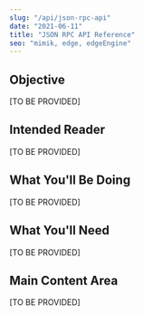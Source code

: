 ```yaml
---
slug: "/api/json-rpc-api"
date: "2021-06-11"
title: "JSON RPC API Reference"
seo: "mimik, edge, edgeEngine"
---
```


## Objective

[TO BE PROVIDED]

## Intended Reader

[TO BE PROVIDED]

## What You'll Be Doing

[TO BE PROVIDED]

## What You'll Need

[TO BE PROVIDED]

## Main Content Area

[TO BE PROVIDED]